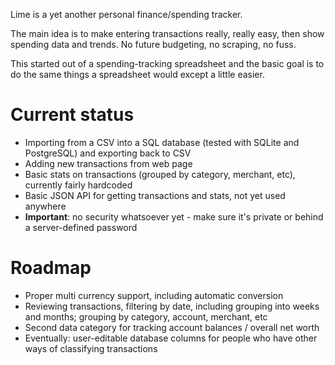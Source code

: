 Lime is a yet another personal finance/spending tracker.

The main idea is to make entering transactions really, really easy, then show spending data and trends. No future budgeting, no scraping, no fuss.

This started out of a spending-tracking spreadsheet and the basic goal is to do the same things a spreadsheet would except a little easier.

# Current status

- Importing from a CSV into a SQL database (tested with SQLite and PostgreSQL) and exporting back to CSV
- Adding new transactions from web page
- Basic stats on transactions (grouped by category, merchant, etc), currently fairly hardcoded
- Basic JSON API for getting transactions and stats, not yet used anywhere
- **Important**: no security whatsoever yet - make sure it's private or behind a server-defined password

# Roadmap

- Proper multi currency support, including automatic conversion
- Reviewing transactions, filtering by date, including grouping into weeks and months; grouping by category, account, merchant, etc
- Second data category for tracking account balances / overall net worth
- Eventually: user-editable database columns for people who have other ways of classifying transactions
